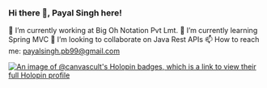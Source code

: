 ### Hi there 👋, Payal Singh here!

<!--
**Canvas-cult/Canvas-cult** is a ✨ _special_ ✨ repository because its `README.md` (this file) appears on your GitHub profile.

Here are some ideas to get you started:


- 🤔 I’m looking for help with ...
- 💬 Ask me about ...

- 😄 Pronouns: ...
- ⚡ Fun fact: ...
-->
 🔭 I’m currently working at Big Oh Notation Pvt Lmt.
 🌱 I’m currently learning Spring MVC
 👯 I’m looking to collaborate on Java Rest APIs
 📫 How to reach me: payalsingh.pb99@gmail.com
 
[![An image of @canvascult's Holopin badges, which is a link to view their full Holopin profile](https://holopin.me/canvascult)](https://holopin.io/@canvascult)
